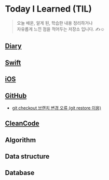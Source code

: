 # Today I Learned (TIL)


> 오늘 배운, 알게 된, 학습한 내용 정리하거나    
> 자유롭게 느낀 점을 적어두는 저장소 입니다. ✍️☺️

## **[Diary](tree/main/Diary)**
## **[Swift](tree/main/Swift)**

## **[iOS](tree/main/iOS)**

## **[GitHub](tree/main/GitHub)**

 - [git checkout 브랜치 변경 오류 (git restore 이용)](issues/1)

## **[CleanCode](CleanCode.md)**

## **Algorithm**

## **Data structure**

## **Database**
